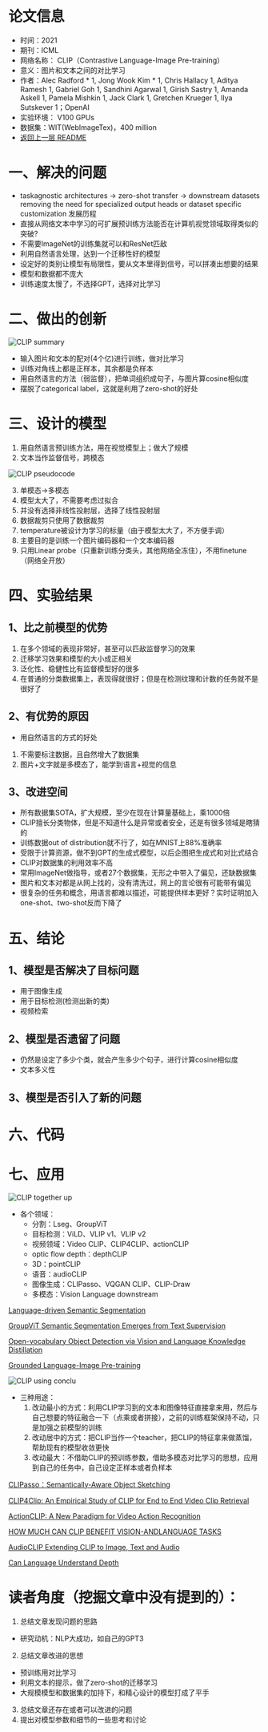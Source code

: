 # 论文信息
- 时间：2021
- 期刊：ICML
- 网络名称： CLIP（Contrastive Language-Image Pre-training）
- 意义：图片和文本之间的对比学习
- 作者：Alec Radford * 1, Jong Wook Kim * 1, Chris Hallacy 1, Aditya Ramesh 1, Gabriel Goh 1, Sandhini Agarwal 1, Girish Sastry 1, Amanda Askell 1, Pamela Mishkin 1, Jack Clark 1, Gretchen Krueger 1, Ilya Sutskever 1；OpenAI
- 实验环境： V100 GPUs
- 数据集：WIT(WebImageTex)，400 million
- [返回上一层 README](../README.md)
# 一、解决的问题
- taskagnostic architectures -> zero-shot transfer -> downstream datasets removing the need for specialized output heads or dataset specific customization 发展历程
- 直接从网络文本中学习的可扩展预训练方法能否在计算机视觉领域取得类似的突破?
- 不需要ImageNet的训练集就可以和ResNet匹敌
- 利用自然语言处理，达到一个迁移性好的模型
- 设定好的类别让模型有局限性，要从文本里得到信号，可以拼凑出想要的结果
- 模型和数据都不庞大
- 训练速度太慢了，不选择GPT，选择对比学习

# 二、做出的创新

![CLIP summary](../pictures/CLIP/CLIP%20summary.png)

- 输入图片和文本的配对(4个亿)进行训练，做对比学习
- 训练对角线上都是正样本，其余都是负样本
- 用自然语言的方法（弱监督），把单词组织成句子，与图片算cosine相似度
- 摆脱了categorical label，这就是利用了zero-shot的好处
# 三、设计的模型
1. 用自然语言预训练方法，用在视觉模型上；做大了规模
2. 文本当作监督信号，跨模态

![CLIP pseudocode](../pictures/CLIP/CLIP%20pseudocode.png)

3. 单模态->多模态
4. 模型太大了，不需要考虑过拟合
5. 并没有选择非线性投射层，选择了线性投射层
6. 数据裁剪只使用了数据裁剪
7. temperature被设计为学习的标量（由于模型太大了，不方便手调）
8. 主要目的是训练一个图片编码器和一个文本编码器
9. 只用Linear probe（只重新训练分类头，其他网络全冻住），不用finetune（网络全开放）
# 四、实验结果
## 1、比之前模型的优势
1. 在多个领域的表现非常好，甚至可以匹敌监督学习的效果
2. 迁移学习效果和模型的大小成正相关
3. 泛化性、稳健性比有监督模型好的很多
4. 在普通的分类数据集上，表现得就很好；但是在检测纹理和计数的任务就不是很好了
## 2、有优势的原因
- 用自然语言的方式的好处
1. 不需要标注数据，且自然增大了数据集
2. 图片+文字就是多模态了，能学到语言+视觉的信息
## 3、改进空间
- 所有数据集SOTA，扩大规模，至少在现在计算量基础上，乘1000倍
- CLIP擅长分类物体，但是不知道什么是异常或者安全，还是有很多领域是瞎猜的
- 训练数据out of distribution就不行了，如在MNIST上88%准确率
- 受限于计算资源，做不到GPT的生成式模型，以后企图把生成式和对比式结合
- CLIP对数据集的利用效率不高
- 常用ImageNet做指导，或者27个数据集，无形之中带入了偏见，还缺数据集
- 图片和文本对都是从网上找的，没有清洗过，网上的言论很有可能带有偏见
- 很复杂的任务和概念，用语言都难以描述，可能提供样本更好？实时证明加入one-shot、two-shot反而下降了

# 五、结论
## 1、模型是否解决了目标问题
- 用于图像生成
- 用于目标检测(检测出新的类)
- 视频检索
## 2、模型是否遗留了问题
- 仍然是设定了多少个类，就会产生多少个句子，进行计算cosine相似度
- 文本多义性

## 3、模型是否引入了新的问题

# 六、代码

# 七、应用

![CLIP together up](../pictures/CLIP/CLIP%20together%20up.png)

- 各个领域：
    - 分割：Lseg、GroupViT
    - 目标检测：ViLD、VLIP v1、VLIP v2
    - 视频领域：Video CLIP、CLIP4CLIP、actionCLIP
    - optic flow depth：depthCLIP
    - 3D：pointCLIP
    - 语音：audioCLIP
    - 图像生成：CLIPasso、VQGAN CLIP、CLIP-Draw
    - 多模态：Vision Language downstream

[Language-driven Semantic Segmentation](../CV%20Transformer/Language-driven%20Semantic%20Segmentation.md)

[GroupViT Semantic Segmentation Emerges from Text Supervision](../CV%20Transformer/GroupViT%20Semantic%20Segmentation%20Emerges%20from%20Text%20Supervision.md)

[Open-vocabulary Object Detection via Vision and Language Knowledge Distillation](../CV%20Transformer/Open-vocabulary%20Object%20Detection%20via%20Vision%20and%20Language%20Knowledge%20Distillation.md)

[Grounded Language-Image Pre-training](../CV%20Transformer/Grounded%20Language-Image%20Pre-training.md)

![CLIP using conclu](../pictures/CLIP/CLIP%20using%20conclu.png)

- 三种用途：
    1. 改动最小的方式：利用CLIP学习到的文本和图像特征直接拿来用，然后与自己想要的特征融合一下（点乘或者拼接），之前的训练框架保持不动，只是加强之前模型的训练
    2. 改动居中的方式：把CLIP当作一个teacher，把CLIP的特征拿来做蒸馏，帮助现有的模型收敛更快
    3. 改动最大：不借助CLIP的预训练参数，借助多模态对比学习的思想，应用到自己的任务中，自己设定正样本或者负样本

[CLIPasso：Semantically-Aware Object Sketching](../CV%20Transformer/CLIPasso%EF%BC%9ASemantically-Aware%20Object%20Sketching.md)

[CLIP4Clip: An Empirical Study of CLIP for End to End Video Clip Retrieval](../CV%20Transformer/CLIP4Clip%20An%20Empirical%20Study%20of%20CLIP%20for%20End%20to%20End%20Video%20Clip%20Retrieval.md)

[ActionCLIP: A New Paradigm for Video Action Recognition](../CV%20Transformer/ActionCLIP%20A%20New%20Paradigm%20for%20Video%20Action%20Recognition.md)

[HOW MUCH CAN CLIP BENEFIT VISION-ANDLANGUAGE TASKS](../CV%20Transformer/HOW%20MUCH%20CAN%20CLIP%20BENEFIT%20VISION-ANDLANGUAGE%20TASKS.md)

[AudioCLIP Extending CLIP to Image, Text and Audio](../CV%20Transformer/ActionCLIP%20A%20New%20Paradigm%20for%20Video%20Action%20Recognition.md)

[Can Language Understand Depth](../CV%20Transformer/Can%20Language%20Understand%20Depth.md)

# 读者角度（挖掘文章中没有提到的）：
1. 总结文章发现问题的思路
- 研究动机：NLP大成功，如自己的GPT3
2. 总结文章改进的思想
- 预训练用对比学习
- 利用文本的提示，做了zero-shot的迁移学习
- 大规模模型和数据集的加持下，和精心设计的模型打成了平手
3. 总结文章还存在或者可以改进的问题
4. 提出对模型参数和细节的一些思考和讨论
